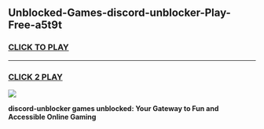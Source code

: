 
## Unblocked-Games-discord-unblocker-Play-Free-a5t9t
<h3>
<a href="https://premium76.site?title=discord-unblocker&ref=12A">CLICK TO PLAY</a></h3>
<hr>

<h3>
<a href="https://premium76.site?title=discord-unblocker&ref=12A">CLICK 2 PLAY</a>
  
</h3>

<a href="https://premium76.site?title=discord-unblocker&ref=12A"><img src="https://clearcache.store/games.png"></a>


**discord-unblocker games unblocked: Your Gateway to Fun and Accessible Online Gaming**
